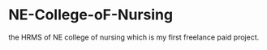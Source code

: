 # NE-College-oF-Nursing


the HRMS of NE college of nursing which is my first freelance paid project.
